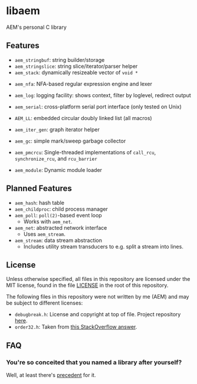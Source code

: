 # libaem

AEM's personal C library

## Features

* `aem_stringbuf`: string builder/storage
* `aem_stringslice`: string slice/iterator/parser helper
* `aem_stack`: dynamically resizeable vector of `void *`

- `aem_nfa`: NFA-based regular expression engine and lexer

* `aem_log`: logging facility: shows context, filter by loglevel, redirect output

* `aem_serial`: cross-platform serial port interface (only tested on Unix)

* `AEM_LL`: embedded circular doubly linked list (all macros)
* `aem_iter_gen`: graph iterator helper

* `aem_gc`: simple mark/sweep garbage collector
* `aem_pmcrcu`: Single-threaded implementations of `call_rcu`, `synchronize_rcu`, and `rcu_barrier`
* `aem_module`: Dynamic module loader


## Planned Features

* `aem_hash`: hash table
* `aem_childproc`: child process manager
* `aem_poll`: `poll(2)`-based event loop
	* Works with `aem_net`.
* `aem_net`: abstracted network interface
	* Uses `aem_stream`.
* `aem_stream`: data stream abstraction
	* Includes utility stream transducers to e.g. split a stream into lines.

## License

Unless otherwise specified, all files in this repository are licensed under the MIT license, found in the file [LICENSE](./LICENSE) in the root of this repository.

The following files in this repository were not written by me (AEM) and may be subject to different licenses:
- `debugbreak.h`: License and copyright at top of file.  Project repository [here](https://github.com/scottt/debugbreak).
- `order32.h`: Taken from [this StackOverflow answer](https://stackoverflow.com/a/2103095).

## FAQ

### You're so conceited that you named a library after yourself?

Well, at least there's [precedent](https://github.com/nothings/stb) for it.
